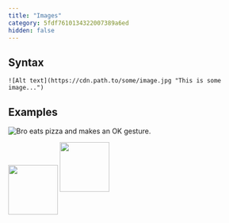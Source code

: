```yaml
---
title: "Images"
category: 5fdf7610134322007389a6ed
hidden: false
---
```

## Syntax
```
![Alt text](https://cdn.path.to/some/image.jpg "This is some image...")
```

## Examples

![Bro eats pizza and makes an OK gesture.](https://files.readme.io/6f52e22-man-eating-pizza-and-making-an-ok-gesture.jpg "Pizza Face")


<Image src="https://files.readme.io/6f52e22-man-eating-pizza-and-making-an-ok-gesture.jpg" caption="lol he's eating pizza!" height="100px" align="center" border="true" />

<Image src="https://files.readme.io/6f52e22-man-eating-pizza-and-making-an-ok-gesture.jpg"  width="100px"  border="true" />

